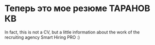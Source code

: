# Теперь это мое резюме ТАРАНОВ КВ
In fact, this is not a CV, but a little information about the work of the recruiting agency Smart Hiring PRO :)
